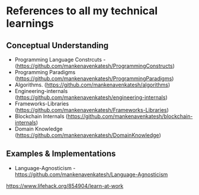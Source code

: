 # References to all my technical learnings

## Conceptual Understanding
- Programming Language Constrcuts - (https://github.com/mankenavenkatesh/ProgrammingConstructs)
- Programming Paradigms (https://github.com/mankenavenkatesh/ProgrammingParadigms)
- Algorithms. (https://github.com/mankenavenkatesh/algorithms)
- Engineering-internals (https://github.com/mankenavenkatesh/engineering-internals)
- Frameworks-Libraries (https://github.com/mankenavenkatesh/Frameworks-Libraries)
- Blockchain Internals (https://github.com/mankenavenkatesh/blockchain-internals)
- Domain Knowledge (https://github.com/mankenavenkatesh/DomainKnowledge)
## Examples & Implementations
- Language-Agnosticism - https://github.com/mankenavenkatesh/Language-Agnosticism


https://www.lifehack.org/854904/learn-at-work
